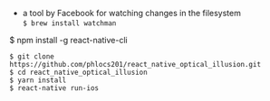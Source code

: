 
- a tool by Facebook for watching changes in the filesystem  
`$ brew install watchman`

$ npm install -g react-native-cli

```
$ git clone https://github.com/phlocs201/react_native_optical_illusion.git
$ cd react_native_optical_illusion
$ yarn install
$ react-native run-ios
```
